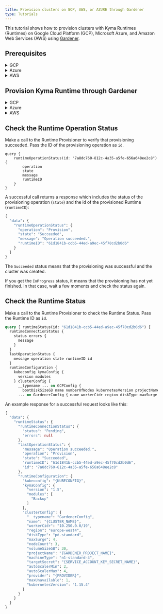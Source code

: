 ```yaml
---
title: Provision clusters on GCP, AWS, or AZURE through Gardener
type: Tutorials
---
```


This tutorial shows how to provision clusters with Kyma Runtimes (Runtimes) on Google Cloud Platform (GCP), Microsoft Azure, and Amazon Web Services (AWS) using [Gardener](https://dashboard.garden.canary.k8s.ondemand.com).

## Prerequisites

<div tabs name="Prerequisites" group="Provisioning-Gardener">
  <details>
  <summary>
  GCP
  </summary>
  
  - Existing project on GCP
  - Existing project on Gardener
  - Service account for GCP with the following roles:
      * Service Account Admin
      * Service Account Token Creator
      * Service Account User
      * Compute Admin
  - Key generated for your service account downloaded in the `json` format
  </details>
  
  <details>
  <summary>
  Azure
  </summary>
  
  - Existing project on Gardener
  - Valid Azure Subscription with the Contributor role and the Subscription ID 
  - Existing App registration on Azure and its following credentials:
    * Application ID (Client ID)
    * Directory ID (Tenant ID)
    * Client secret (application password)

  </details>
  
  <details>
  <summary>
  AWS
  </summary>
  
    
  </details>
</div>

## Provision Kyma Runtime through Gardener

<div tabs name="Provisioning" group="Provisioning-Gardener">
  <details>
  <summary>
  GCP
  </summary>

  To provision Kyma Runtime on GCP, follow these steps:

  1. Access your project on [Gardener](https://dashboard.garden.canary.k8s.ondemand.com).

  2. In the **Secrets** tab, add a new Google Secret for GCP. Use the `json` file with the service account key you downloaded from GCP.

  3. In the **Members** tab, create a service account for Gardener. 

  4. Download the service account configuration (`kubeconfig.yaml`) and use it to create a Secret in the `compass-system` Namespace.

  5. Make a call to the Runtime Provisioner to create a cluster on GCP.

      > **NOTE:** To access the Runtime Provisioner, make a call from another Pod in the cluster containing the Runtime Provisioner or forward the port on which the GraphQL Server is listening.
    
      > **NOTE:** The cluster name must not be longer than 21 characters.                                                                    
                                                                          
      ```graphql
      mutation { provisionRuntime(id:"61d1841b-ccb5-44ed-a9ec-45f70cd2b0d6" config: {
        clusterConfig: {
          gardenerConfig: {
            name: "{CLUSTER_NAME}" 
            projectName: "{GARDENER_PROJECT_NAME}" 
            kubernetesVersion: "1.15.4"
            diskType: "pd-standard"
            volumeSizeGB: 30
            nodeCount: 3
            machineType: "n1-standard-4"
            region: "europe-west4"
            provider: "gcp"
              seed: "gcp-eu1"
            targetSecret: "{GCP_SERVICE_ACCOUNT_KEY_SECRET_NAME}"
            workerCidr: "10.250.0.0/19"
            autoScalerMin: 2
            autoScalerMax: 4
            maxSurge: 4
            maxUnavailable: 1
            providerSpecificConfig: { 
              gcpConfig: {
                zone: "europe-west4-a"
              }
            }
          }
        }
        kymaConfig: {
          version: "1.5"
          modules: Backup
        }
        credentials: {
          secretName: "{GAREDENER_SERVICE_ACCOUNT_CONFIGURATION_SECERT_NAME}" 
        }
      }
      )}
      ```
    
      A successful call returns the ID of the provisioning operation:
    
      ```grahpql
     {
        "data": {
          "provisionRuntime": "7a8dc760-812c-4a35-a5fe-656a648ee2c8"
        }
     }
      ```
    
      The operation of provisioning is asynchronous. Use the provisioning operation ID to check the Runtime Operation Status and verify that the provisioning was successful.
  </details>

  <details>
  <summary>
  Azure
  </summary>

  To provision Kyma Runtime on Azure, follow these steps:

  1. Access your project on [Gardener](https://dashboard.garden.canary.k8s.ondemand.com).

  2. In the **Secrets** tab, add a new Google Secret for Azure. Use the credentials you got from Azure.

  3. In the **Members** tab, create a service account for Gardener. 

  4. Download the service account configuration (`kubeconfig.yaml`) and use it to create a Secret in the `compass-system` Namespace.

  5. Make a call to the Runtime Provisioner to create a cluster on Azure.

      > **NOTE:** To access the Runtime Provisioner, make a call from another Pod in the cluster containing the Runtime Provisioner or forward the port on which the GraphQL Server is listening.
    
      > **NOTE:** The cluster name must not be longer than 21 characters.                                                                    
                                                                          
      ```graphql
      mutation { provisionRuntime(id:"61d1841b-ccb5-44ed-a9ec-45f70cd1b0d3" config: {
        clusterConfig: {
          gardenerConfig: {
            name: "{CLUSTER_NAME}"
            projectName: "{GARDENER_PROJECT_NAME}"
            kubernetesVersion: "1.15.4"
            diskType: "Standard_LRS"
            volumeSizeGB: 35
            nodeCount: 3
            machineType: "Standard_D2_v3"
            region: "westeurope"
            provider: "azure"
            seed: "az-eu1"
            targetSecret: "{AZURE_APP_REGISTRATION_CLIENT_SECRET}"
            workerCidr: "10.250.0.0/19"
            autoScalerMin: 2
            autoScalerMax: 4
            maxSurge: 4
            maxUnavailable: 1
            providerSpecificConfig: { 
              azureConfig: {
                vnetCidr: "10.250.0.0/19"
              }
            }
          }
        }
        kymaConfig: {
          version: "1.5"
          modules: Backup
        }
        credentials: {
          secretName: "{GARDENER_SERVICE_ACCOUNT_CONFIGURATION_SECRET_NAME}"
        }
      }
      )}
      ```
    
      A successful call returns the ID of the provisioning operation:
    
      ```grahpql
      {
        "data": {
          "provisionRuntime": "af0c8122-27ee-4a36-afa5-6e26c39929f2"
        }
      }
      ```
    
      The operation of provisioning is asynchronous. Use the provisioning operation ID to check the Runtime Operation Status and verify that the provisioning was successful.
  </details>
  
  <details>
    <summary>
    AWS
    </summary>
      
    
  </details>
    
</div>

## Check the Runtime Operation Status

Make a call to the Runtime Provisioner to verify that provisioning succeeded. Pass the ID of the provisioning operation as `id`.

```grahpql
query { 
    runtimeOperationStatus(id: "7a8dc760-812c-4a35-a5fe-656a648ee2c8") { 
        operation 
        state 
        message 
        runtimeID
    } 
}
```

A successful call returns a response which includes the status of the provisioning operation (`state`) and the id of the provisioned Runtime (`runtimeID`):

```graphql
{
  "data": {
    "runtimeOperationStatus": {
      "operation": "Provision",
      "state": "Succeeded",
      "message": "Operation succeeded.",
      "runtimeID": "61d1841b-ccb5-44ed-a9ec-45f70cd2b0d6"
    }
  }
}
```

The `Succeeded` status means that the provisioning was successful and the cluster was created.

If you get the `InProgress` status, it means that the provisioning has not yet finished. In that case, wait a few moments and check the status again. 

## Check the Runtime Status

Make a call to the Runtime Provisioner to check the Runtime Status. Pass the Runtime ID as `id`. 

```graphql
query { runtimeStatus(id: "61d1841b-ccb5-44ed-a9ec-45f70cd2b0d6") {
  runtimeConnectionStatus {
    status errors {
      message
    } 
  } 
  lastOperationStatus {
    message operation state runtimeID id
  } 
  runtimeConfiguration {
    kubeconfig kymaConfig {
      version modules 
    } clusterConfig {
      __typename ... on GCPConfig {
        bootDiskSizeGB name numberOfNodes kubernetesVersion projectName machineType zone region }
      ... on GardenerConfig { name workerCidr region diskType maxSurge nodeCount volumeSizeGB projectName machineType targetSecret autoScalerMin autoScalerMax provider maxUnavailable kubernetesVersion } } } } }
```

An example response for a successful request looks like this:

```graphql
{
  "data": {
    "runtimeStatus": {
      "runtimeConnectionStatus": {
        "status": "Pending",
        "errors": null
      },
      "lastOperationStatus": {
        "message": "Operation succeeded.",
        "operation": "Provision",
        "state": "Succeeded",
        "runtimeID": "61d1841b-ccb5-44ed-a9ec-45f70cd2b0d6",
        "id": "7a8dc760-812c-4a35-a5fe-656a648ee2c8"
      },
      "runtimeConfiguration": {
        "kubeconfig": "{KUBECONFIG}",
        "kymaConfig": {
          "version": "1.5",
          "modules": [
            "Backup"
          ]
        },
        "clusterConfig": {
          "__typename": "GardenerConfig",
          "name": "{CLUSTER_NAME}",
          "workerCidr": "10.250.0.0/19",
          "region": "europe-west4",
          "diskType": "pd-standard",
          "maxSurge": 4,
          "nodeCount": 3,
          "volumeSizeGB": 30,
          "projectName": "{GARDENER_PROJECT_NAME}",
          "machineType": "n1-standard-4",
          "targetSecret": "{SERVICE_ACCOUNT_KEY_SECRET_NAME}",
          "autoScalerMin": 2,
          "autoScalerMax": 4,
          "provider": "{PROVIDER}",
          "maxUnavailable": 1,
          "kubernetesVersion": "1.15.4"
        }
      }
    }
  }
}
```
